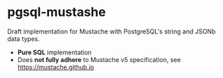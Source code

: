 # pgsql-mustashe
Draft implementation for Mustache with PostgreSQL's string and JSONb data types.

* **Pure SQL** implementation
* Does **not fully adhere** to Mustache v5 specification, see https://mustache.github.io

